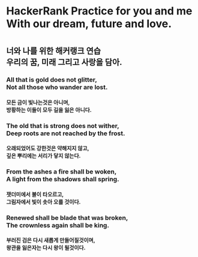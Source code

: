 <h1>HackerRank Practice for you and me<br>
    With our dream, future and love.<h1> 
<h2>너와 나를 위한 해커랭크 연습<br>
    우리의 꿈, 미래 그리고 사랑을 담아.</h2>
<h3>All that is gold does not glitter, <br>
Not all those who wander are lost. <br></h3>
<h4>모든 금이 빛나는것은 아니며, <br>
방황하는 이들이 모두 길을 잃은 아니다.</h4>
<h3>The old that is strong does not wither, <br>
Deep roots are not reached by the frost.</h3>
<h4>오래되었어도 강한것은 약해지지 않고, <br>
깊은 뿌리에는 서리가 닿지 않는다.</h4>
<h3>From the ashes a fire shall be woken, <br>
A light from the shadows shall spring.</h3>
<h4>잿더미에서 불이 타오르고, <br>
그림자에서 빛이 솟아 오를 것이다.<h4>
<h3>Renewed shall be blade that was broken, <br>
The crownless again shall be king. </h3>
<h4>부러진 검은 다시 새롭게 만들어질것이며, <br>
왕관을 잃은자는 다시 왕이 될것이다.</h4>

